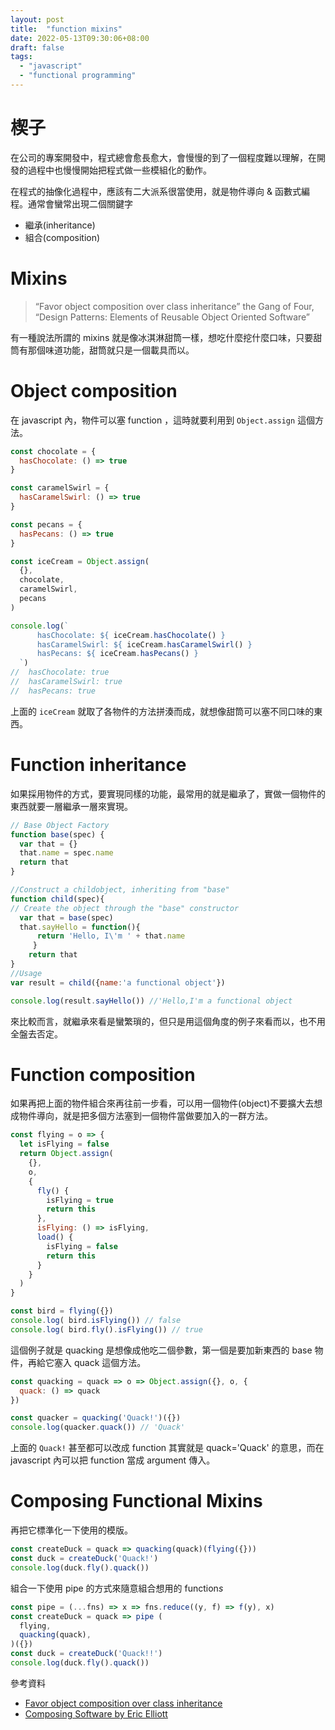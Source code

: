 ```yaml
---
layout: post
title:  "function mixins"
date: 2022-05-13T09:30:06+08:00
draft: false
tags: 
  - "javascript"
  - "functional programming"
---
```


# 楔子
在公司的專案開發中，程式總會愈長愈大，會慢慢的到了一個程度難以理解，在開發的過程中也慢慢開始把程式做一些模組化的動作。

在程式的抽像化過程中，應該有二大派系很當使用，就是物件導向 & 函數式編程。通常會蠻常出現二個關鍵字
- 繼承(inheritance)
- 組合(composition)


# Mixins

> “Favor object composition over class inheritance” the Gang of Four, “Design Patterns: Elements of Reusable Object Oriented Software”

有一種說法所謂的 mixins 就是像冰淇淋甜筒一樣，想吃什麼挖什麼口味，只要甜筒有那個味道功能，甜筒就只是一個載具而以。

# Object composition

在 javascript 內，物件可以塞 function ，這時就要利用到 `Object.assign` 這個方法。

```javascript
const chocolate = { 
  hasChocolate: () => true
}

const caramelSwirl = { 
  hasCaramelSwirl: () => true
}

const pecans = { 
  hasPecans: () => true
}

const iceCream = Object.assign(
  {}, 
  chocolate,
  caramelSwirl,
  pecans
)

console.log(`
	  hasChocolate: ${ iceCream.hasChocolate() }
	  hasCaramelSwirl: ${ iceCream.hasCaramelSwirl() }
	  hasPecans: ${ iceCream.hasPecans() }
  `)
//  hasChocolate: true
//  hasCaramelSwirl: true
//  hasPecans: true
```

上面的 `iceCream` 就取了各物件的方法拼湊而成，就想像甜筒可以塞不同口味的東西。

# Function inheritance

如果採用物件的方式，要實現同樣的功能，最常用的就是繼承了，實做一個物件的東西就要一層繼承一層來實現。

```javascript
// Base Object Factory
function base(spec) {
  var that = {}
  that.name = spec.name
  return that
}

//Construct a childobject, inheriting from "base"
function child(spec){
// Create the object through the "base" constructor 
  var that = base(spec)
  that.sayHello = function(){
	  return 'Hello, I\'m ' + that.name
	 }
	return that
}
//Usage
var result = child({name:'a functional object'})

console.log(result.sayHello()) //'Hello,I'm a functional object
```

來比較而言，就繼承來看是蠻繁瑣的，但只是用這個角度的例子來看而以，也不用全盤去否定。

# Function composition

如果再把上面的物件組合來再往前一步看，可以用一個物件(object)不要擴大去想成物件導向，就是把多個方法塞到一個物件當做要加入的一群方法。

```javascript
const flying = o => {
  let isFlying = false
  return Object.assign(
    {}, 
    o, 
    {
      fly() {
        isFlying = true
        return this
      },
      isFlying: () => isFlying,
      load() {
        isFlying = false
        return this
      }
    }
  )
}

const bird = flying({})
console.log( bird.isFlying()) // false
console.log( bird.fly().isFlying()) // true
```

這個例子就是 quacking 是想像成他吃二個參數，第一個是要加新東西的 base 物件，再給它塞入 quack 這個方法。

```javascript
const quacking = quack => o => Object.assign({}, o, {
  quack: () => quack
})

const quacker = quacking('Quack!')({})
console.log(quacker.quack()) // 'Quack'
```

上面的 `Quack!` 甚至都可以改成 function 其實就是 quack='Quack' 的意思，而在 javascript 內可以把 function 當成 argument 傳入。

# Composing Functional Mixins

再把它標準化一下使用的模版。

```javascript
const createDuck = quack => quacking(quack)(flying({}))
const duck = createDuck('Quack!')
console.log(duck.fly().quack())
```

組合一下使用 pipe 的方式來隨意組合想用的 function*s*

```javascript
const pipe = (...fns) => x => fns.reduce((y, f) => f(y), x)
const createDuck = quack => pipe (
  flying,
  quacking(quack),
)({})
const duck = createDuck('Quack!!')
console.log(duck.fly().quack())
```


參考資料
- [Favor object composition over class inheritance](https://www.amazon.com/Design-Patterns-Elements-Reusable-Object-Oriented/dp/0201633612/ref=as_li_ss_tl?ie=UTF8&qid=1494993475&sr=8-1&keywords=design+patterns&linkCode=ll1&tag=eejs-20&linkId=6c553f16325f3939e5abadd4ee04e8b4)
- [Composing Software by Eric Elliott](https://medium.com/javascript-scene/composing-software-the-book-f31c77fc3ddc)